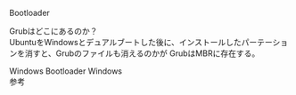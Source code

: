 Bootloader

Grubはどこにあるのか？  
UbuntuをWindowsとデュアルブートした後に、インストールしたパーテーションを消すと、Grubのファイルも消えるのかが
GrubはMBRに存在する。




Windows Bootloader
Windows  
参考
[]()
